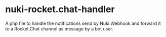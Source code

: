 # nuki-rocket.chat-handler
A php file to handle the notifications send by Nuki Webhook and forward it to a Rocket.Chat channel as message by a bot user.
